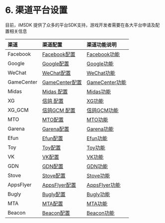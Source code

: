 # 6. 渠道平台设置

目前，iMSDK 提供了众多的平台SDK支持，游戏开发者需要在各大平台申请及配置相关信息

| 渠道 | 渠道配置 | 渠道功能说明 |
| :--- | :-- | :-- |
| Facebook | [Facebook配置](facebook.md) | [Facebook功能](Facebook/facebook_module.md) |
| Google | [Google配置](google.md) |[Google功能](../Channel/Google/google_module.md) |
| WeChat | [WeChat配置](wechat.md)|[WeChat功能](../Channel/Wechat/wechat_module.md) |
| GameCenter | [GameCenter配置](gamecenter.md)|[GameCenter功能](../Channel//Gamecenter/gamecenter_module.md) |
| Midas |[Midas 配置](midas.md) |[Midas功能](../Channel/Midas/midas_module.md) |
| XG |[信鸽 配置](xg.md) |[XG功能](../Channel/XG/xg_module.md) |
| XG_GCM | [信鸽GCM 配置](xg_gcm.md) |[信鸽GCM功能](../Channel/XG_GM/xg_gcm_module.md) |
| MTO |[MTO配置](mto.md) |[MTO功能](../Channel/MTO/mto_module.md) |
| Garena | [Garena配置](garena.md) |[Garena功能](../Channel/Garena/garena_module.md) |
| Efun |[Efun配置](efun.md) |[Efun功能](../Channel/Efun/efun_module.md) |
| Toy | [Toy配置](toy.md) |[Toy功能](../Channel/Toy/toy_module.md) |
| VK | [VK配置](vk.md)|   [VK功能](../Channel/VK/vk_module.md) |
| GDN | [GDN配置](gdn.md)|[GDN功能](../Channel/GDN/gdn_module.md) |
| Stove | [Stove配置](stove.md)|[Stove功能](../Channel/Stove/stove_module.md) |
| AppsFlyer | [AppsFlyer配置](appsflyer.md)|[AppsFlyer功能](../Channel/Appsflyer/appsflyer_module.md) |
| Bugly |[Bugly配置](bugly.md)|[Bugly功能](../Channel/Bugly/bugly_module.md) |
| MTA |[MTA配置](mta.md)|[MTA功能](../Channel/MTA/mta_module.md) |
| Beacon |[Beacon配置](beacon.md)|[Beacon功能](../Channel/Beacon/beacon_module.md) |




